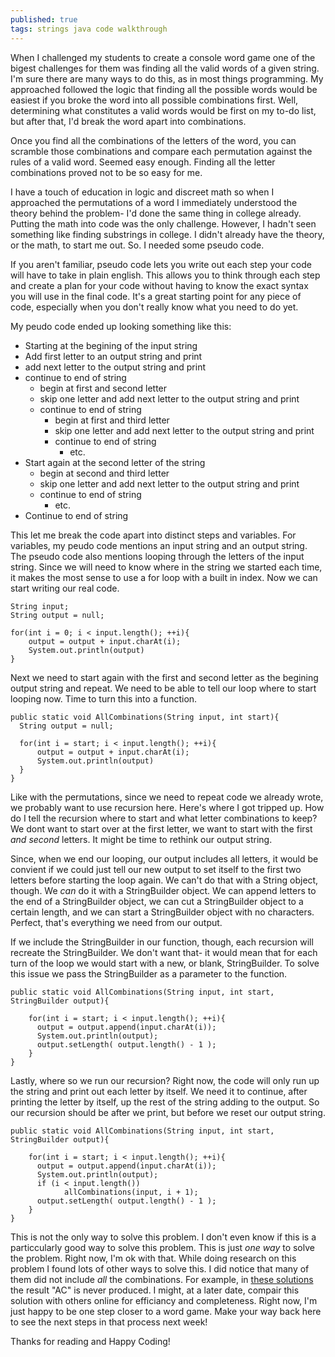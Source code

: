 ```yaml
---
published: true
tags: strings java code walkthrough
---
```

When I challenged my students to create a console word game one of the bigest challenges for them was finding all the valid words of a given string. I'm sure there are many ways to do this, as in most things programming. My approached followed the logic that finding all the possible words would be easiest if you broke the word into all possible combinations first. Well, determining what constitutes a valid words would be first on my to-do list, but after that, I'd break the word apart into combinations. 

Once you find all the combinations of the letters of the word, you can scramble those combinations and compare each permutation against the rules of a valid word. Seemed easy enough. Finding all the letter combinations proved not to be so easy for me. 

<!-- more -->

I have a touch of education in logic and discreet math so when I approached the permutations of a word I immediately understood the theory behind the problem- I'd done the same thing in college already. Putting the math into code was the only challenge. However, I hadn't seen something like finding substrings in college. I didn't already have the theory, or the math, to start me out. So. I needed some pseudo code. 

If you aren't familiar, pseudo code lets you write out each step your code will have to take in plain english. This allows you to think through each step and create a plan for your code without having to know the exact syntax you will use in the final code. It's a great starting point for any piece of code, especially when you don't really know what you need to do yet.

My peudo code ended up looking something like this:
- Starting at the begining of the input string
- Add first letter to an output string and print
- add next letter to the output string and print
- continue to end of string
	- begin at first and second letter 
	- skip one letter and add next letter to the output string and print
	- continue to end of string
		- begin at first and third letter 
		- skip one letter and add next letter to the output string and print
		- continue to end of string
        	- etc.
- Start again at the second letter of the string
	- begin at second and third letter 
	- skip one letter and add next letter to the output string and print
	- continue to end of string
    	- etc.
- Continue to end of string


This let me break the code apart into distinct steps and variables. For variables, my peudo code mentions an input string and an output string. The pseudo code also mentions looping through the letters of the input string. Since we will need to know where in the string we started each time, it makes the most sense to use a for loop with a built in index. Now we can start writing our real code.

	String input;
    String output = null;
    
    for(int i = 0; i < input.length(); ++i){
    	output = output + input.charAt(i);
        System.out.println(output)
    }




Next we need to start again with the first and second letter as the begining output string and repeat. We need to be able to tell our loop where to start looping now. Time to turn this into a function. 

	public static void AllCombinations(String input, int start){
      String output = null;

      for(int i = start; i < input.length(); ++i){
          output = output + input.charAt(i);
          System.out.println(output)
      }
    }


Like with the permutations, since we need to repeat code we already wrote, we probably want to use recursion here. Here's where I got tripped up. How do I tell the recursion where to start and what letter combinations to keep? We dont want to start over at the first letter, we want to start with the first _and second_ letters. It might be time to rethink our output string.

Since, when we end our looping, our output includes all letters, it would be convient if we could just tell our new output to set itself to the first two letters before starting the loop again. We can't do that with a String object, though. We _can_ do it with a StringBuilder object. We can append letters to the end of a StringBuilder object, we can cut a StringBuilder object to a certain length, and we can start a StringBuilder object with no characters. Perfect, that's everything we need from our output.

If we include the StringBuilder in our function, though, each recursion will recreate the StringBuilder. We don't want that- it would mean that for each turn of the loop we would start with a new, or blank, StringBuilder. To solve this issue we pass the StringBuilder as a parameter to the function.

	public static void AllCombinations(String input, int start, StringBuilder output){
    
      	for(int i = start; i < input.length(); ++i){
          output = output.append(input.charAt(i));
          System.out.println(output);
          output.setLength( output.length() - 1 );
      	}
    }
    
Lastly, where so we run our recursion? Right now, the code will only run up the string and print out each letter by itself. We need it to continue, after printing the letter by itself, up the rest of the string adding to the output. So our recursion should be after we print, but before we reset our output string.

	public static void AllCombinations(String input, int start, StringBuilder output){
        
      	for(int i = start; i < input.length(); ++i){
          output = output.append(input.charAt(i));
          System.out.println(output);
          if (i < input.length())
    			allCombinations(input, i + 1);
          output.setLength( output.length() - 1 );
      	}
    }

This is not the only way to solve this problem. I don't even know if this is a particcularly good way to solve this problem. This is just _one way_ to solve the problem. Right now, I'm ok with that. While doing research on this problem I found lots of other ways to solve this. I did notice that many of them did not include _all_ the combinations. For example, in [these solutions](https://www.geeksforgeeks.org/program-print-substrings-given-string/) the result "AC" is never produced. I might, at a later date, compair this solution with others online for efficiancy and completeness.  Right now, I'm just happy to be one step closer to a word game. Make your way back here to see the next steps in that process next week!

Thanks for reading and Happy Coding!
